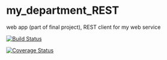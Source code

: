 # my_department_REST
web app (part of final project), REST client for my web service

[![Build Status](https://travis-ci.com/TetianaFirsova/my_department_REST.svg?token=5ZjEYcjLPcSjdBdzxxVo&branch=main)](https://travis-ci.com/TetianaFirsova/my_department_REST)

[![Coverage Status](https://coveralls.io/repos/github/TetianaFirsova/my_department_REST/badge.svg?branch=main)](https://coveralls.io/github/TetianaFirsova/my_department_REST?branch=main)
